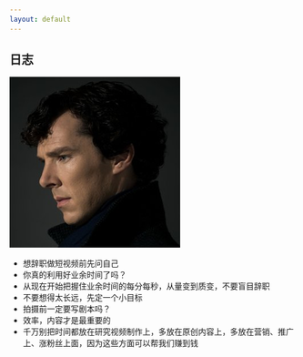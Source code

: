 ```yaml
---
layout: default
---
```


## 日志

<img class="profile-picture" src="sherlock.jpg">

- 想辞职做短视频前先问自己
- 你真的利用好业余时间了吗？
- 从现在开始把握住业余时间的每分每秒，从量变到质变，不要盲目辞职
- 不要想得太长远，先定一个小目标
- 拍摄前一定要写剧本吗？
- 效率，内容才是最重要的
- 千万别把时间都放在研究视频制作上，多放在原创内容上，多放在营销、推广上、涨粉丝上面，因为这些方面可以帮我们赚到钱
